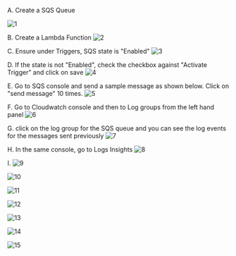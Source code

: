 A. Create a SQS Queue

![1](https://github.com/prashantlangade306/12weeksawschallenge/assets/57378421/38fb55eb-4e05-4e49-9b6c-e3b466ee6038)

B. Create a Lambda Function
![2](https://github.com/prashantlangade306/12weeksawschallenge/assets/57378421/d24374a5-4ccc-492b-a083-8c4b0c38645b)

C. Ensure under Triggers, SQS state is "Enabled"
![3](https://github.com/prashantlangade306/12weeksawschallenge/assets/57378421/70c47791-3253-49e0-b687-64f65450661a)

D. If the state is not "Enabled", check the checkbox against "Activate Trigger" and click on save
![4](https://github.com/prashantlangade306/12weeksawschallenge/assets/57378421/7479a009-74cc-4a84-ae97-4e3e6956bcda)

E. Go to SQS console and send a sample message as shown below. Click on "send message" 10 times.
![5](https://github.com/prashantlangade306/12weeksawschallenge/assets/57378421/fe52752d-3e6c-4858-84bd-54c53e3d815d)

F. Go to Cloudwatch console and then to Log groups from the left hand panel
![6](https://github.com/prashantlangade306/12weeksawschallenge/assets/57378421/150d3633-195d-4101-999e-676f7455a7be)

G. click on the log group for the SQS queue and you can see the log events for the messages sent previously
![7](https://github.com/prashantlangade306/12weeksawschallenge/assets/57378421/721036df-9bc2-40ca-8cbe-8fee464b4e05)

H. In the same console, go to Logs Insights
![8](https://github.com/prashantlangade306/12weeksawschallenge/assets/57378421/cc015af4-1384-45da-a451-29e966f924a3)

I.
![9](https://github.com/prashantlangade306/12weeksawschallenge/assets/57378421/814c7ca5-911a-48d6-a0d8-93ac6b7b8ca7)

![10](https://github.com/prashantlangade306/12weeksawschallenge/assets/57378421/d9576303-3986-4bc0-9266-a1523d9d5428)

![11](https://github.com/prashantlangade306/12weeksawschallenge/assets/57378421/d7d2f0ca-db93-4ce8-977d-7d4e3e15637b)

![12](https://github.com/prashantlangade306/12weeksawschallenge/assets/57378421/5afc3f93-5da3-4fd2-aab7-5ec1959c9de2)

![13](https://github.com/prashantlangade306/12weeksawschallenge/assets/57378421/1f72d7a6-0f7b-4524-b137-f72b190dfc93)

![14](https://github.com/prashantlangade306/12weeksawschallenge/assets/57378421/fb22ab20-0ad7-4a36-82b2-a91cbd625be4)

![15](https://github.com/prashantlangade306/12weeksawschallenge/assets/57378421/86def9ba-c3ef-4ae8-b0fa-1252d9aaf22f)
